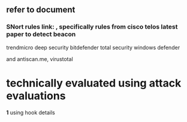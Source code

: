 ## refer to document
### SNort rules link: , specifically rules from cisco telos latest paper to detect beacon
trendmicro deep security
bitdefender total security
windows defender

and antiscan.me, virustotal
# technically evaluated using attack evaluations 
**1** using hook details
